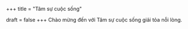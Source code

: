 +++
title = "Tâm sự cuộc sống"

draft = false
+++
Chào mừng đến với Tâm sự cuộc sống giải tỏa nỗi lòng.